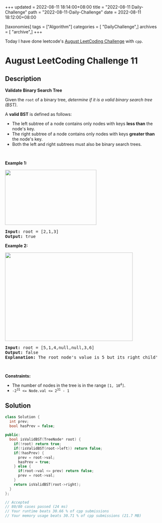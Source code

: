 +++
updated = 2022-08-11 18:14:00+08:00
title = "2022-08-11 Daily-Challenge"
path = "2022-08-11-Daily-Challenge"
date = 2022-08-11 18:12:00+08:00

[taxonomies]
tags = ["Algorithm"]
categories = [ "DailyChallenge",]
archives = [ "archive",]
+++

Today I have done leetcode's [August LeetCoding Challenge](https://leetcode.com/problems/validate-binary-search-tree/) with `cpp`.

<!-- more -->

# August LeetCoding Challenge 11

## Description

**Validate Binary Search Tree**

<p>Given the <code>root</code> of a binary tree, <em>determine if it is a valid binary search tree (BST)</em>.</p>

<p>A <strong>valid BST</strong> is defined as follows:</p>

<ul>
	<li>The left subtree of a node contains only nodes with keys <strong>less than</strong> the node&#39;s key.</li>
	<li>The right subtree of a node contains only nodes with keys <strong>greater than</strong> the node&#39;s key.</li>
	<li>Both the left and right subtrees must also be binary search trees.</li>
</ul>

<p>&nbsp;</p>
<p><strong>Example 1:</strong></p>
<img alt="" src="https://assets.leetcode.com/uploads/2020/12/01/tree1.jpg" style="width: 302px; height: 182px;" />
<pre>
<strong>Input:</strong> root = [2,1,3]
<strong>Output:</strong> true
</pre>

<p><strong>Example 2:</strong></p>
<img alt="" src="https://assets.leetcode.com/uploads/2020/12/01/tree2.jpg" style="width: 422px; height: 292px;" />
<pre>
<strong>Input:</strong> root = [5,1,4,null,null,3,6]
<strong>Output:</strong> false
<strong>Explanation:</strong> The root node&#39;s value is 5 but its right child&#39;s value is 4.
</pre>

<p>&nbsp;</p>
<p><strong>Constraints:</strong></p>

<ul>
	<li>The number of nodes in the tree is in the range <code>[1, 10<sup>4</sup>]</code>.</li>
	<li><code>-2<sup>31</sup> &lt;= Node.val &lt;= 2<sup>31</sup> - 1</code></li>
</ul>

## Solution

``` cpp
class Solution {
  int prev;
  bool hasPrev = false;
  
public:
  bool isValidBST(TreeNode* root) {
    if(!root) return true;
    if(!isValidBST(root->left)) return false;
    if(!hasPrev) {
      prev = root->val;
      hasPrev = true;
    } else {
      if(root->val <= prev) return false;
      prev = root->val;
    }
    return isValidBST(root->right);
  }
};

// Accepted
// 80/80 cases passed (24 ms)
// Your runtime beats 30.66 % of cpp submissions
// Your memory usage beats 30.71 % of cpp submissions (21.7 MB)
```
